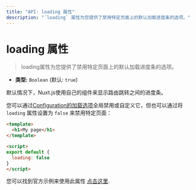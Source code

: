 ```yaml
---
title: "API: loading 属性"
description: "`loading` 属性为您提供了禁用特定页面上的默认加载进度条的选项。"
---
```


# loading 属性

> loading属性为您提供了禁用特定页面上的默认加载进度条的选项。

- **类型:** `Boolean` (默认: `true`)

默认情况下，Nuxt.js使用自己的组件来显示路由跳转之间的进度条。

您可以通过[Configuration的加载选项](/api/configuration-loading)全局禁用或自定义它，但也可以通过将 `loading` 属性设置为 `false` 来禁用特定页面：

```html
<template>
  <h1>My page</h1>
</template>

<script>
export default {
  loading: false
}
</script>
```

您可以找到官方示例来使用此属性 [点击这里](/examples/custom-page-loading).
